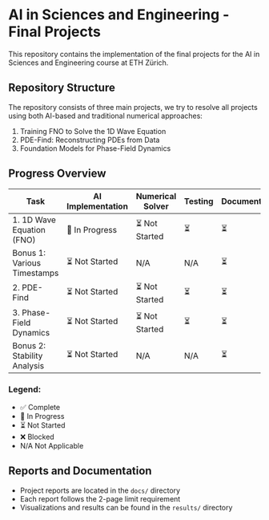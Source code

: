 # AI in Sciences and Engineering - Final Projects

This repository contains the implementation of the final projects for the AI in Sciences and Engineering course at ETH Zürich.


## Repository Structure

The repository consists of three main projects, we try to resolve all projects using both AI-based and traditional numerical approaches:

1. Training FNO to Solve the 1D Wave Equation
2. PDE-Find: Reconstructing PDEs from Data
3. Foundation Models for Phase-Field Dynamics

## Progress Overview

| Task  | AI Implementation | Numerical Solver | Testing | Documentation |
|-------------------------------|-------------------|------------------|---------|---------------|
| 1. 1D Wave Equation (FNO) | 🚧 In Progress    | ⏳ Not Started   | ⏳  | ⏳  |
| Bonus 1: Various Timestamps     | ⏳ Not Started    | N/A | N/A     | ⏳  |
| 2. PDE-Find   | ⏳ Not Started    | ⏳ Not Started   | ⏳      | ⏳ |
| 3. Phase-Field Dynamics    | ⏳ Not Started    | ⏳ Not Started   | ⏳  | ⏳  |
| Bonus 2: Stability Analysis    | ⏳ Not Started    | N/A    | N/A     | ⏳            |

### Legend:
- ✅ Complete
- 🚧 In Progress
- ⏳ Not Started
- ❌ Blocked
- N/A Not Applicable


## Reports and Documentation
- Project reports are located in the `docs/` directory
- Each report follows the 2-page limit requirement
- Visualizations and results can be found in the `results/` directory

